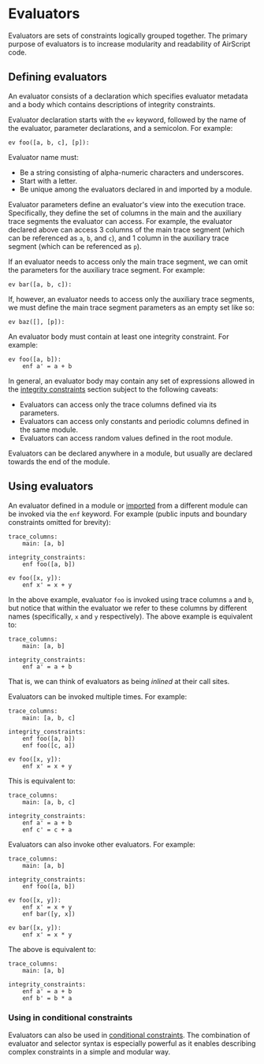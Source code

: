 # Evaluators
Evaluators are sets of constraints logically grouped together. The primary purpose of evaluators is to increase modularity and readability of AirScript code.

## Defining evaluators
An evaluator consists of a declaration which specifies evaluator metadata and a body which contains descriptions of integrity constraints.

Evaluator declaration starts with the `ev` keyword, followed by the name of the evaluator, parameter declarations, and a semicolon. For example:
```
ev foo([a, b, c], [p]):
```
Evaluator name must:
- Be a string consisting of alpha-numeric characters and underscores.
- Start with a letter.
- Be unique among the evaluators declared in and imported by a module.

Evaluator parameters define an evaluator's view into the execution trace. Specifically, they define the set of columns in the main and the auxiliary trace segments the evaluator can access. For example, the evaluator declared above can access 3 columns of the main trace segment (which can be referenced as `a`, `b`, and `c`), and 1 column in the auxiliary trace segment (which can be referenced as `p`).

If an evaluator needs to access only the main trace segment, we can omit the parameters for the auxiliary trace segment. For example:
```
ev bar([a, b, c]):
```
If, however, an evaluator needs to access only the auxiliary trace segments, we must define the main trace segment parameters as an empty set like so:
```
ev baz([], [p]):
```

An evaluator body must contain at least one integrity constraint. For example:
```
ev foo([a, b]):
    enf a' = a + b
```
In general, an evaluator body may contain any set of expressions allowed in the [integrity constraints](./constraints.md#integrity-constraints-integrity_constraints) section subject to the following caveats:

- Evaluators can access only the trace columns defined via its parameters.
- Evaluators can access only constants and periodic columns defined in the same module.
- Evaluators can access random values defined in the root module.

Evaluators can be declared anywhere in a module, but usually are declared towards the end of the module.

## Using evaluators
An evaluator defined in a module or [imported](./organization.md#importing-evaluators) from a different module can be invoked via the `enf` keyword. For example (public inputs and boundary constraints omitted for brevity):
```
trace_columns:
    main: [a, b]

integrity_constraints:
    enf foo([a, b])

ev foo([x, y]):
    enf x' = x + y
```
In the above example, evaluator `foo` is invoked using trace columns `a` and `b`, but notice that within the evaluator we refer to these columns by different names (specifically, `x` and `y` respectively). The above example is equivalent to:
```
trace_columns:
    main: [a, b]

integrity_constraints:
    enf a' = a + b
```
That is, we can think of evaluators as being *inlined* at their call sites.

Evaluators can be invoked multiple times. For example:
```
trace_columns:
    main: [a, b, c]

integrity_constraints:
    enf foo([a, b])
    enf foo([c, a])

ev foo([x, y]):
    enf x' = x + y
```
This is equivalent to:
```
trace_columns:
    main: [a, b, c]

integrity_constraints:
    enf a' = a + b
    enf c' = c + a
```
Evaluators can also invoke other evaluators. For example:
```
trace_columns:
    main: [a, b]

integrity_constraints:
    enf foo([a, b])

ev foo([x, y]):
    enf x' = x + y
    enf bar([y, x])

ev bar([x, y]):
    enf x' = x * y
```
The above is equivalent to:

```
trace_columns:
    main: [a, b]

integrity_constraints:
    enf a' = a + b
    enf b' = b * a
```

### Using in conditional constraints
Evaluators can also be used in [conditional constraints](./convenience-syntax.md#conditional-evaluators). The combination of evaluator and selector syntax is especially powerful as it enables describing complex constraints in a simple and modular way.
